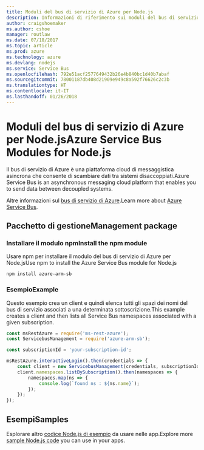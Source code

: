 ```yaml
---
title: Moduli del bus di servizio di Azure per Node.js
description: Informazioni di riferimento sui moduli del bus di servizio di Azure per Node.js
author: craigshoemaker
ms.author: cshoe
manager: routlaw
ms.date: 07/18/2017
ms.topic: article
ms.prod: azure
ms.technology: azure
ms.devlang: nodejs
ms.service: Service Bus
ms.openlocfilehash: 792e51acf2577649432b26e4b840bc1d40b7abaf
ms.sourcegitcommit: 78001187db408d21909e949c8a592f76626c2c3b
ms.translationtype: HT
ms.contentlocale: it-IT
ms.lasthandoff: 01/26/2018
---
```

# <a name="azure-service-bus-modules-for-nodejs"></a><span data-ttu-id="9bf1d-103">Moduli del bus di servizio di Azure per Node.js</span><span class="sxs-lookup"><span data-stu-id="9bf1d-103">Azure Service Bus Modules for Node.js</span></span>

<span data-ttu-id="9bf1d-104">Il bus di servizio di Azure è una piattaforma cloud di messaggistica asincrona che consente di scambiare dati tra sistemi disaccoppiati.</span><span class="sxs-lookup"><span data-stu-id="9bf1d-104">Azure Service Bus is an asynchronous messaging cloud platform that enables you to send data between decoupled systems.</span></span>

<span data-ttu-id="9bf1d-105">Altre informazioni sul [bus di servizio di Azure](https://docs.microsoft.com/azure/service-bus-messaging/service-bus-messaging-overview).</span><span class="sxs-lookup"><span data-stu-id="9bf1d-105">Learn more about [Azure Service Bus](https://docs.microsoft.com/azure/service-bus-messaging/service-bus-messaging-overview).</span></span>

## <a name="management-package"></a><span data-ttu-id="9bf1d-106">Pacchetto di gestione</span><span class="sxs-lookup"><span data-stu-id="9bf1d-106">Management package</span></span>

### <a name="install-the-npm-module"></a><span data-ttu-id="9bf1d-107">Installare il modulo npm</span><span class="sxs-lookup"><span data-stu-id="9bf1d-107">Install the npm module</span></span>

<span data-ttu-id="9bf1d-108">Usare npm per installare il modulo del bus di servizio di Azure per Node.js</span><span class="sxs-lookup"><span data-stu-id="9bf1d-108">Use npm to install the Azure Service Bus module for Node.js</span></span>

```bash
npm install azure-arm-sb
```

### <a name="example"></a><span data-ttu-id="9bf1d-109">Esempio</span><span class="sxs-lookup"><span data-stu-id="9bf1d-109">Example</span></span>

<span data-ttu-id="9bf1d-110">Questo esempio crea un client e quindi elenca tutti gli spazi dei nomi del bus di servizio associati a una determinata sottoscrizione.</span><span class="sxs-lookup"><span data-stu-id="9bf1d-110">This example creates a client and then lists all Service Bus namespaces associated with a given subscription.</span></span>

```javascript
const msRestAzure = require('ms-rest-azure');
const ServicebusManagement = require('azure-arm-sb');

const subscriptionId = 'your-subscription-id';

msRestAzure.interactiveLogin().then(credentials => {
    const client = new ServicebusManagement(credentials, subscriptionId);
    client.namespaces.listBySubscription().then(namespaces => {
        namespaces.map(ns => {
            console.log(`found ns : ${ns.name}`);
        });
    });
});
```

## <a name="samples"></a><span data-ttu-id="9bf1d-111">Esempi</span><span class="sxs-lookup"><span data-stu-id="9bf1d-111">Samples</span></span>

<span data-ttu-id="9bf1d-112">Esplorare altro [codice Node.js di esempio](https://azure.microsoft.com/resources/samples/?platform=nodejs) da usare nelle app.</span><span class="sxs-lookup"><span data-stu-id="9bf1d-112">Explore more [sample Node.js code](https://azure.microsoft.com/resources/samples/?platform=nodejs) you can use in your apps.</span></span>
